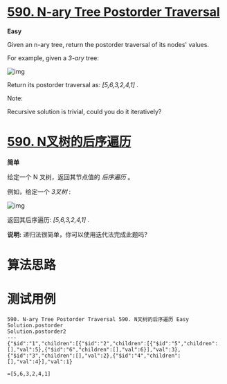 # [590. N-ary Tree Postorder Traversal][enTitle]

**Easy**

Given an n-ary tree, return the postorder traversal of its nodes' values.

For example, given a  *3-ary*  tree:



![img](https://assets.leetcode.com/uploads/2018/10/12/narytreeexample.png)



Return its postorder traversal as:  *[5,6,3,2,4,1]* .

Note:

Recursive solution is trivial, could you do it iteratively?
# [590. N叉树的后序遍历][cnTitle]

**简单**

给定一个 N 叉树，返回其节点值的 *后序遍历* 。

例如，给定一个  *3叉树*  :



![img](https://assets.leetcode-cn.com/aliyun-lc-upload/uploads/2018/10/12/narytreeexample.png)



返回其后序遍历:  *[5,6,3,2,4,1]* .



**说明:**  递归法很简单，你可以使用迭代法完成此题吗?


# 算法思路

# 测试用例
```
590. N-ary Tree Postorder Traversal 590. N叉树的后序遍历 Easy
Solution.postorder
Solution.postorder2
---
{"$id":"1","children":[{"$id":"2","children":[{"$id":"5","children":[],"val":5},{"$id":"6","children":[],"val":6}],"val":3},{"$id":"3","children":[],"val":2},{"$id":"4","children":[],"val":4}],"val":1}

=[5,6,3,2,4,1]
```

[enTitle]: https://leetcode.com/problems/n-ary-tree-postorder-traversal/
[cnTitle]: https://leetcode-cn.com/problems/n-ary-tree-postorder-traversal/
